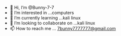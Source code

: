 - 👋 Hi, I’m @Bunny-7-7
- 👀 I’m interested in ...computers
- 🌱 I’m currently learning ...kali linux
- 💞️ I’m looking to collaborate on ...kali linux
- 📫 How to reach me ... 7bunny7777777@gmail.com

<!---
Bunny-7-7/Bunny-7-7 is a ✨ special ✨ repository because its `README.md` (this file) appears on your GitHub profile.
You can click the Preview link to take a look at your changes.
--->
